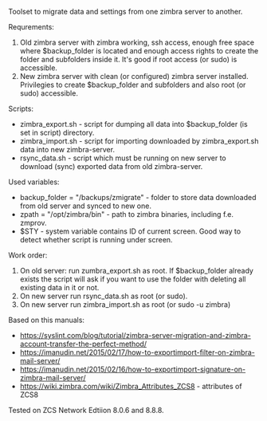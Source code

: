 Toolset to migrate data and settings from one zimbra server to another.

Requrements:

1. Old zimbra server with zimbra working, ssh access, enough free space where $backup_folder is located and enough access rights to create the folder and subfolders inside it.
It's good if root access (or sudo) is accessible.
2. New zimbra server with clean (or configured) zimbra server installed. Privilegies to create $backup_folder and subfolders and also root (or sudo) accessible.


Scripts:

* zimbra_export.sh - script for dumping all data into $backup_folder (is set in script) directory.
* zimbra_import.sh - script for importing downloaded by zimbra_export.sh data into new zimbra-server.
* rsync_data.sh - script which must be running on new server to download (sync) exported data from old zimbra-server.



Used variables:

* backup_folder = "/backups/zmigrate" - folder to store data downloaded from old server and synced to new one.
* zpath = "/opt/zimbra/bin" - path to zimbra binaries, including f.e. zmprov.
* $STY - system variable contains ID of current screen. Good way to detect whether script is running under screen.


Work order:

1. On old server: run zumbra_export.sh as root. If $backup_folder already exists the script will ask if you want to use the folder with deleting all existing data in it or not.
2. On new server run rsync_data.sh as root (or sudo).
3. On new server run zimbra_import.sh as root (or sudo -u zimbra)


Based on this manuals:

* https://syslint.com/blog/tutorial/zimbra-server-migration-and-zimbra-account-transfer-the-perfect-method/
* https://imanudin.net/2015/02/17/how-to-exportimport-filter-on-zimbra-mail-server/
* https://imanudin.net/2015/02/16/how-to-exportimport-signature-on-zimbra-mail-server/
* https://wiki.zimbra.com/wiki/Zimbra_Attributes_ZCS8 - attributes of ZCS8


Tested on ZCS Network Edtiion 8.0.6 and 8.8.8.

